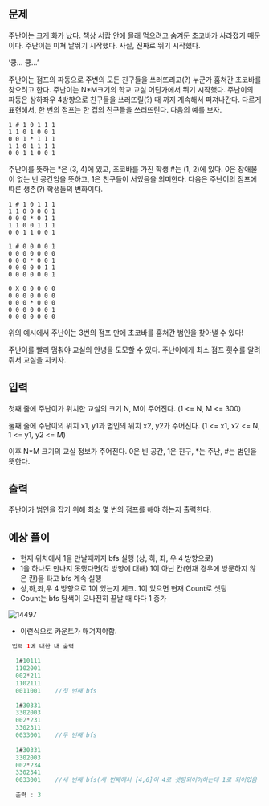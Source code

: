 ## 문제
주난이는 크게 화가 났다. 책상 서랍 안에 몰래 먹으려고 숨겨둔 초코바가 사라졌기 때문이다. 주난이는 미쳐 날뛰기 시작했다. 사실, 진짜로 뛰기 시작했다.

‘쿵... 쿵...’

주난이는 점프의 파동으로 주변의 모든 친구들을 쓰러뜨리고(?) 누군가 훔쳐간 초코바를 찾으려고 한다. 주난이는 N*M크기의 학교 교실 어딘가에서 뛰기 시작했다. 주난이의 파동은 상하좌우 4방향으로 친구들을 쓰러뜨릴(?) 때 까지 계속해서 퍼져나간다. 다르게 표현해서, 한 번의 점프는 한 겹의 친구들을 쓰러뜨린다. 다음의 예를 보자.
```
1 # 1 0 1 1 1
1 1 0 1 0 0 1
0 0 1 * 1 1 1
1 1 0 1 1 1 1
0 0 1 1 0 0 1
```
주난이를 뜻하는 *은 (3, 4)에 있고, 초코바를 가진 학생 #는 (1, 2)에 있다. 0은 장애물이 없는 빈 공간임을 뜻하고, 1은 친구들이 서있음을 의미한다. 다음은 주난이의 점프에 따른 생존(?) 학생들의 변화이다.
```
1 # 1 0 1 1 1
1 1 0 0 0 0 1
0 0 0 * 0 1 1
1 1 0 0 1 1 1
0 0 1 1 0 0 1
```

```
1 # 0 0 0 0 1
0 0 0 0 0 0 0
0 0 0 * 0 0 1
0 0 0 0 0 1 1
0 0 0 0 0 0 1
``` 

```
0 X 0 0 0 0 0
0 0 0 0 0 0 0
0 0 0 * 0 0 0
0 0 0 0 0 0 1
0 0 0 0 0 0 0
```
위의 예시에서 주난이는 3번의 점프 만에 초코바를 훔쳐간 범인을 찾아낼 수 있다!

주난이를 빨리 멈춰야 교실의 안녕을 도모할 수 있다. 주난이에게 최소 점프 횟수를 알려줘서 교실을 지키자.

## 입력
첫째 줄에 주난이가 위치한 교실의 크기 N, M이 주어진다. (1 <= N, M <= 300)

둘째 줄에 주난이의 위치 x1, y1과 범인의 위치 x2, y2가 주어진다. (1 <= x1, x2 <= N, 1 <= y1, y2 <= M)

이후 N*M 크기의 교실 정보가 주어진다. 0은 빈 공간, 1은 친구, *는 주난, #는 범인을 뜻한다.

## 출력
주난이가 범인을 잡기 위해 최소 몇 번의 점프를 해야 하는지 출력한다.

## 예상 풀이
 - 현재 위치에서 1을 만날때까지 bfs 실행 (상, 하, 좌, 우 4 방향으로)
 - 1을 하나도 만나지 못했다면(각 방향에 대해) 1이 아닌 칸(현재 경우에 방문하지 않은 칸)을 타고 bfs 계속 실행
 - 상,하,좌,우 4 방향으로 1이 있는지 체크. 1이 있으면 현재 Count로 셋팅
 - Count는 bfs 탐색이 오나전히 끝날 때 마다 1 증가

![14497](https://user-images.githubusercontent.com/63500239/121912962-f6c17380-cd6b-11eb-84aa-818e607c25a8.png)
- 이런식으로 카운트가 매겨져야함.

```java
 입력 1에 대한 내 출력

  1#10111
  1102001
  002*211
  1102111
  0011001    //첫 번째 bfs

  1#30331
  3302003
  002*231
  3302311
  0033001    //두 번째 bfs
  
  1#30331
  3302003
  002*234
  3302341
  0033001    //세 번째 bfs(세 번째에서 [4,6]이 4로 셋팅되어야하는데 1로 되어있음
  
  출력 : 3
```
